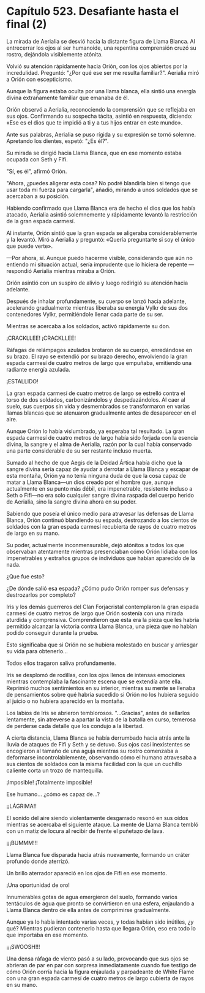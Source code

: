 
# Capítulo 523. Desafiante hasta el final (2)


La mirada de Aerialia se desvió hacia la distante figura de Llama Blanca. Al entrecerrar los ojos al ser humanoide, una repentina comprensión cruzó su rostro, dejándola visiblemente atónita.

Volvió su atención rápidamente hacia Orión, con los ojos abiertos por la incredulidad. Preguntó: "¿Por qué ese ser me resulta familiar?". Aerialia miró a Orión con escepticismo.

Aunque la figura estaba oculta por una llama blanca, ella sintió una energía divina extrañamente familiar que emanaba de él.

Orión observó a Aerialia, reconociendo la comprensión que se reflejaba en sus ojos. Confirmando su sospecha tácita, asintió en respuesta, diciendo: «Ese es el dios que te impidió a ti y a tus hijos entrar en este mundo».

Ante sus palabras, Aerialia se puso rígida y su expresión se tornó solemne. Apretando los dientes, espetó: "¿Es él?".

Su mirada se dirigió hacia Llama Blanca, que en ese momento estaba ocupada con Seth y Fifi.

"Sí, es él", afirmó Orión.

"Ahora, ¿puedes aligerar esta cosa? No podré blandirla bien si tengo que usar toda mi fuerza para cargarla", añadió, mirando a unos soldados que se acercaban a su posición.

Habiendo confirmado que Llama Blanca era de hecho el dios que los había atacado, Aerialia asintió solemnemente y rápidamente levantó la restricción de la gran espada carmesí.

Al instante, Orión sintió que la gran espada se aligeraba considerablemente y la levantó. Miró a Aerialia y preguntó: «Quería preguntarte si soy el único que puede verte».

—Por ahora, sí. Aunque puedo hacerme visible, considerando que aún no entiendo mi situación actual, sería imprudente que lo hiciera de repente —respondió Aerialia mientras miraba a Orión.

Orión asintió con un suspiro de alivio y luego redirigió su atención hacia adelante.

Después de inhalar profundamente, su cuerpo se lanzó hacia adelante, acelerando gradualmente mientras liberaba su energía Vylkr de sus dos contenedores Vylkr, permitiéndole llenar cada parte de su ser.

Mientras se acercaba a los soldados, activó rápidamente su don.

¡CRACKLLEE! ¡CRACKLLEE!

Ráfagas de relámpagos azulados brotaron de su cuerpo, enredándose en su brazo. El rayo se extendió por su brazo derecho, envolviendo la gran espada carmesí de cuatro metros de largo que empuñaba, emitiendo una radiante energía azulada.

¡ESTALLIDO!

La gran espada carmesí de cuatro metros de largo se estrelló contra el torso de dos soldados, carbonizándolos y despedazándolos. Al caer al suelo, sus cuerpos sin vida y desmembrados se transformaron en varias llamas blancas que se atenuaron gradualmente antes de desaparecer en el aire.

Aunque Orión lo había vislumbrado, ya esperaba tal resultado. La gran espada carmesí de cuatro metros de largo había sido forjada con la esencia divina, la sangre y el alma de Aerialia, razón por la cual había conservado una parte considerable de su ser restante incluso muerta.

Sumado al hecho de que Aegis de la Deidad Ártica había dicho que la sangre divina sería capaz de ayudar a derrotar a Llama Blanca y escapar de esta montaña, Orión ya no tenía ninguna duda de que la cosa capaz de matar a Llama Blanca—un dios creado por el hombre que, aunque actualmente en su punto más débil, era impenetrable, resistente incluso a Seth o Fifi—no era solo cualquier sangre divina raspada del cuerpo herido de Aerialia, sino la sangre divina ahora en su poder.

Sabiendo que poseía el único medio para atravesar las defensas de Llama Blanca, Orión continuó blandiendo su espada, destrozando a los cientos de soldados con la gran espada carmesí recubierta de rayos de cuatro metros de largo en su mano.

Su poder, actualmente inconmensurable, dejó atónitos a todos los que observaban atentamente mientras presenciaban cómo Orión lidiaba con los impenetrables y extraños grupos de individuos que habían aparecido de la nada.

¿Que fue esto?

¿De dónde salió esa espada? ¿Cómo pudo Orión romper sus defensas y destrozarlos por completo?

Iris y los demás guerreros del Clan Forjacristal contemplaron la gran espada carmesí de cuatro metros de largo que Orión sostenía con una mirada aturdida y comprensiva. Comprendieron que esta era la pieza que les habría permitido alcanzar la victoria contra Llama Blanca, una pieza que no habían podido conseguir durante la prueba.

Esto significaba que si Orión no se hubiera molestado en buscar y arriesgar su vida para obtenerlo...

Todos ellos tragaron saliva profundamente.

Iris se desplomó de rodillas, con los ojos llenos de intensas emociones mientras contemplaba la fascinante escena que se extendía ante ella. Reprimió muchos sentimientos en su interior, mientras su mente se llenaba de pensamientos sobre qué habría sucedido si Orión no los hubiera seguido al juicio o no hubiera aparecido en la montaña.

Los labios de Iris se abrieron temblorosos. "...Gracias", antes de sellarlos lentamente, sin atreverse a apartar la vista de la batalla en curso, temerosa de perderse cada detalle que los condujo a la libertad.

A cierta distancia, Llama Blanca se había derrumbado hacia atrás ante la lluvia de ataques de Fifi y Seth y se detuvo. Sus ojos casi inexistentes se encogieron al tamaño de una aguja mientras su rostro comenzaba a deformarse incontrolablemente, observando cómo el humano atravesaba a sus cientos de soldados con la misma facilidad con la que un cuchillo caliente corta un trozo de mantequilla.

¡Imposible! ¡Totalmente imposible!

Ese humano… ¿cómo es capaz de…?

¡¡LÁGRIMA!!

El sonido del aire siendo violentamente desgarrado resonó en sus oídos mientras se acercaba el siguiente ataque. La mente de Llama Blanca tembló con un matiz de locura al recibir de frente el puñetazo de lava.

¡¡¡BUMMM!!!

Llama Blanca fue disparada hacia atrás nuevamente, formando un cráter profundo donde aterrizó.

Un brillo aterrador apareció en los ojos de Fifi en ese momento.

¡Una oportunidad de oro!

Innumerables gotas de agua emergieron del suelo, formando varios tentáculos de agua que pronto se convirtieron en una esfera, enjaulando a Llama Blanca dentro de ella antes de comprimirse gradualmente.

Aunque ya lo había intentado varias veces, y todas habían sido inútiles, ¿y qué? Mientras pudieran contenerlo hasta que llegara Orión, eso era todo lo que importaba en ese momento.

¡¡¡SWOOSH!!!

Una densa ráfaga de viento pasó a su lado, provocando que sus ojos se abrieran de par en par con sorpresa inmediatamente cuando fue testigo de cómo Orión corría hacia la figura enjaulada y parpadeante de White Flame con una gran espada carmesí de cuatro metros de largo cubierta de rayos en su mano.